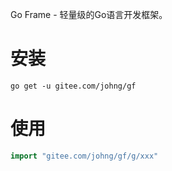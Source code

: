 Go Frame - 轻量级的Go语言开发框架。

# 安装
```
go get -u gitee.com/johng/gf
````

# 使用
```go
import "gitee.com/johng/gf/g/xxx"
```
